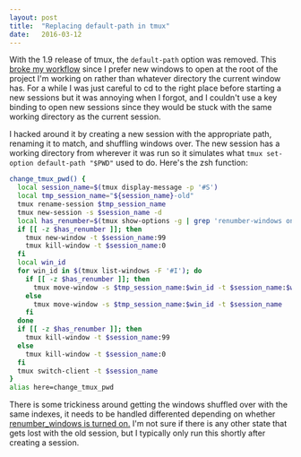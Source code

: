 ```yaml
---
layout: post
title:  "Replacing default-path in tmux"
date:   2016-03-12
---
```


With the 1.9 release of tmux, the `default-path` option was removed. This
[broke my workflow](https://xkcd.com/1172/) since I prefer new windows to open
at the root of the project I'm working on rather than whatever directory the
current window has. For a while I was just careful to cd to the right place
before starting a new sessions but it was annoying when I forgot, and I
couldn't use a key binding to open new sessions since they would be stuck with
the same working directory as the current session.

I hacked around it by creating a new session with the appropriate path,
renaming it to match, and shuffling windows over. The new session has a working
directory from wherever it was run so it simulates what `tmux set-option
default-path "$PWD"` used to do. Here's the zsh function:

```zsh
change_tmux_pwd() {
  local session_name=$(tmux display-message -p '#S')
  local tmp_session_name="${session_name}-old"
  tmux rename-session $tmp_session_name
  tmux new-session -s $session_name -d
  local has_renumber=$(tmux show-options -g | grep 'renumber-windows on')
  if [[ -z $has_renumber ]]; then
    tmux new-window -t $session_name:99
    tmux kill-window -t $session_name:0
  fi
  local win_id
  for win_id in $(tmux list-windows -F '#I'); do
    if [[ -z $has_renumber ]]; then
      tmux move-window -s $tmp_session_name:$win_id -t $session_name:$win_id
    else
      tmux move-window -s $tmp_session_name:$win_id -t $session_name
    fi
  done
  if [[ -z $has_renumber ]]; then
    tmux kill-window -t $session_name:99
  else
    tmux kill-window -t $session_name:0
  fi
  tmux switch-client -t $session_name
}
alias here=change_tmux_pwd
```

There is some trickiness around getting the windows shuffled over with the same
indexes, it needs to be handled differented depending on whether
[renumber_windows is turned
on.](https://github.com/natebosch/dotfiles/commit/77dbb0662c309bad549e469d73c5b6fe686c91fc)
I'm not sure if there is any other state that gets lost with the old session,
but I typically only run this shortly after creating a session.
